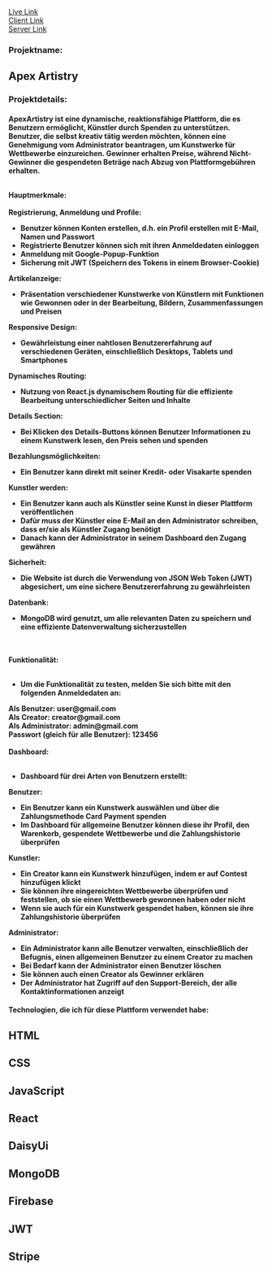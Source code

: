<a href='https://apexartistry-47b43.web.app/' target='_blank'>Live Link</a> <br/>
<a href='https://github.com/devmashum/ApexArtisty-Client' target='_blank'>Client Link</a> <br/>
<a href='https://github.com/devmashum/ApexArtisty-Server' target='_blank'>Server Link</a>

<div class='p-5'>
  <div class='flex gap-3'>
    <div><h3 class='text-slate-900 text-xl lg:text-2xl'>Projektname: </h3></div>
    <div><h2 class="text-slate-900 font-bold text-xl lg:text-2xl">
      Apex Artistry</h2>
    </div>
  </div>
  <h3 class="text-slate-900 text-xl font-bold mt-3 underline">Projektdetails:</h3>
  <h4 class="text-slate-900 my-3  text-justify text-base">
    <p>ApexArtistry ist eine dynamische, reaktionsfähige Plattform, die es Benutzern ermöglicht, Künstler durch Spenden zu unterstützen. Benutzer, die selbst kreativ tätig werden möchten, können eine Genehmigung vom Administrator beantragen, um Kunstwerke für Wettbewerbe einzureichen. Gewinner erhalten Preise, während Nicht-Gewinner die gespendeten Beträge nach Abzug von Plattformgebühren erhalten.</p> <br />
    <b class='text-xl underline'>Hauptmerkmale:</b>
    <br />
    <br />
    <div>
      <b>Registrierung, Anmeldung und Profile:</b> <br />
      <ul class='list-disc ml-10'>
        <li>Benutzer können Konten erstellen, d.h. ein Profil erstellen mit E-Mail, Namen und Passwort</li>
        <li>Registrierte Benutzer können sich mit ihren Anmeldedaten einloggen</li>
        <li>Anmeldung mit Google-Popup-Funktion</li>
        <li>Sicherung mit JWT (Speichern des Tokens in einem Browser-Cookie)</li>
      </ul>
    </div>
    <div>
      <b>Artikelanzeige:</b>
      <br />
      <ul class='list-disc ml-10'>
        <li>Präsentation verschiedener Kunstwerke von Künstlern mit Funktionen wie Gewonnen oder in der Bearbeitung, Bildern, Zusammenfassungen und Preisen</li>
      </ul>
      <b>Responsive Design:</b> <br />
      <ul class='list-disc ml-10'>
        <li>Gewährleistung einer nahtlosen Benutzererfahrung auf verschiedenen Geräten, einschließlich Desktops, Tablets und Smartphones</li>
      </ul>
      <b>Dynamisches Routing:</b> <br />
      <ul class='list-disc ml-10'>
        <li>Nutzung von React.js dynamischem Routing für die effiziente Bearbeitung unterschiedlicher Seiten und Inhalte</li>
      </ul>
      <b>Details Section:</b>
      <ul class='list-disc ml-10'>
        <li>Bei Klicken des Details-Buttons können Benutzer Informationen zu einem Kunstwerk lesen, den Preis sehen und spenden</li>
      </ul>
      <b>Bezahlungsmöglichkeiten:</b>
      <ul class='list-disc ml-10'>
        <li>
          Ein Benutzer kann direkt mit seiner Kredit- oder Visakarte spenden
        </li>
      </ul>
      <b>Kunstler werden:</b>
      <ul class='list-disc ml-10'>
        <li>
          Ein Benutzer kann auch als Künstler seine Kunst in dieser Plattform veröffentlichen
        </li>
        <li>
          Dafür muss der Künstler eine E-Mail an den Administrator schreiben, dass er/sie als Künstler Zugang benötigt
        </li>
        <li>Danach kann der Administrator in seinem Dashboard den Zugang gewähren
        </li>
      </ul>
      <b>Sicherheit:</b>
      <ul class='list-disc ml-10'>
        <li>
          Die Website ist durch die Verwendung von JSON Web Token (JWT) abgesichert, um eine sichere Benutzererfahrung zu gewährleisten
        </li>
      </ul>
      <b>Datenbank:</b>
      <ul class='list-disc ml-10'>
        <li>
          MongoDB wird genutzt, um alle relevanten Daten zu speichern und eine effiziente Datenverwaltung sicherzustellen
        </li>
      </ul>
      <br /> <br />
      <div>
        <b class='text-xl underline'>Funktionalität:</b>
        <br /> <br />
        <ul>
          <li>
            Um die Funktionalität zu testen, melden Sie sich bitte mit den folgenden Anmeldedaten an:
          </li>
        </ul>
        <b>Als Benutzer:</b> user@gmail.com <br />
        <b>Als Creator:</b> creator@gmail.com <br />
        <b>Als Administrator:</b> admin@gmail.com <br />
        <b>Passwort</b> (gleich für alle Benutzer): 123456 <br />
        <br />
        <b class='text-xl underline'>Dashboard:</b>
        <br />
        <br />
        <ul>
          <li>
            Dashboard für drei Arten von Benutzern erstellt:
          </li>
        </ul>
        <b>Benutzer:</b>
        <ul class='list-disc ml-10'>
          <li>Ein Benutzer kann ein Kunstwerk auswählen und über die Zahlungsmethode Card Payment spenden</li>
          <li>
            Im Dashboard für allgemeine Benutzer können diese ihr Profil, den Warenkorb, gespendete Wettbewerbe und die Zahlungshistorie überprüfen
          </li>
        </ul>
        <b>Kunstler:</b>
        <ul class='list-disc ml-10'>
          <li>
            Ein Creator kann ein Kunstwerk hinzufügen, indem er auf Contest hinzufügen klickt
          </li>
          <li>
            Sie können ihre eingereichten Wettbewerbe überprüfen und feststellen, ob sie einen Wettbewerb gewonnen haben oder nicht
          </li>
          <li>
            Wenn sie auch für ein Kunstwerk gespendet haben, können sie ihre Zahlungshistorie überprüfen
          </li>
        </ul>
        <b>Administrator:</b>
        <ul class='list-disc ml-10'>
          <li>
            Ein Administrator kann alle Benutzer verwalten, einschließlich der Befugnis, einen allgemeinen Benutzer zu einem Creator zu machen
          </li>
          <li>
            Bei Bedarf kann der Administrator einen Benutzer löschen
          </li>
          <li>
            Sie können auch einen Creator als Gewinner erklären
          </li>
          <li>
            Der Administrator hat Zugriff auf den Support-Bereich, der alle Kontaktinformationen anzeigt
          </li>
        </ul>
      </div>
    </div>

  </h4>

  <h4 class='font-bold'>Technologien, die ich für diese Plattform verwendet habe:</h4>
  <div class='lg:p-10 grid grid-cols-3 lg:grid-cols-5 lg:gap-5 gap-2 text-center'>
    <h2 class='border border-xl border-black text-sm lg:text-base'>HTML</h2>
    <h2 class='border border-xl border-black'>CSS</h2>
    <h2 class='border border-xl border-black'>JavaScript</h2>
    <h2 class='border border-xl border-black'>React</h2>
    <h2 class='border border-xl border-black'>DaisyUi</h2>
    <h2 class='border border-xl border-black'>MongoDB</h2>
    <h2 class='border border-xl border-black'>Firebase</h2>
    <h2 class='border border-xl border-black'>JWT</h2>
    <h2 class='border border-xl border-black'>Stripe</h2>
  </div>
</div>

